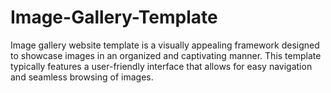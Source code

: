 # Image-Gallery-Template
Image gallery website template is a visually appealing framework designed to showcase images in an organized and captivating manner. This template typically features a user-friendly interface that allows for easy navigation and seamless browsing of images. 
